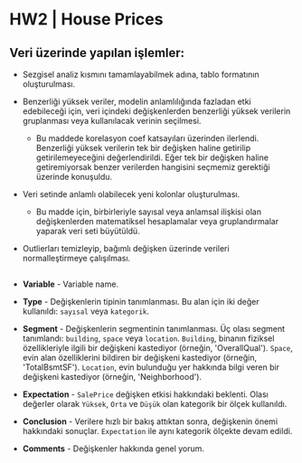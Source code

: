 # HW2 | House Prices

## Veri üzerinde yapılan işlemler:

* Sezgisel analiz kısmını tamamlayabilmek adına, tablo formatının oluşturulması.

* Benzerliği yüksek veriler, modelin anlamlılığında fazladan etki edebileceği için, veri içindeki değişkenlerden benzerliği yüksek verilerin gruplanması veya kullanılacak verinin seçilmesi.

    - Bu maddede korelasyon coef katsayıları üzerinden ilerlendi. Benzerliği yüksek verilerin tek bir değişken haline getirilip getirilemeyeceğini değerlendirildi. Eğer tek bir değişken haline getiremiyorsak benzer verilerden hangisini seçmemiz gerektiği üzerinde konuşuldu.
    
* Veri setinde anlamlı olabilecek yeni kolonlar oluşturulması.

    - Bu madde için, birbirleriyle sayısal veya anlamsal ilişkisi olan değişkenlerden matematiksel hesaplamalar veya gruplandırmalar yaparak veri seti büyütüldü.
  
* Outlierları temizleyip, bağımlı değişken üzerinde verileri normalleştirmeye çalışılması.

##

* **Variable** - Variable name.

* **Type** - Değişkenlerin tipinin tanımlanması. Bu alan için iki değer kullanıldı: `sayısal` veya `kategorik`.

* **Segment** - Değişkenlerin segmentinin tanımlanması. Üç olası segment tanımlandı: `building`, `space` veya `location`. `Building`, binanın fiziksel özellikleriyle ilgili bir değişkeni kastediyor (örneğin, 'OverallQual'). `Space`, evin alan özelliklerini bildiren bir değişkeni kastediyor (örneğin, 'TotalBsmtSF'). `Location`, evin bulunduğu yer hakkında bilgi veren bir değişkeni kastediyor (örneğin, 'Neighborhood').

* **Expectation** - `SalePrice` değişken etkisi hakkındaki beklenti. Olası değerler olarak `Yüksek`, `Orta` ve `Düşük` olan kategorik bir ölçek kullanıldı.

* **Conclusion** - Verilere hızlı bir bakış attıktan sonra, değişkenin önemi hakkındaki sonuçlar. `Expectation` ile aynı kategorik ölçekte devam edildi.

* **Comments** - Değişkenler hakkında genel yorum.

